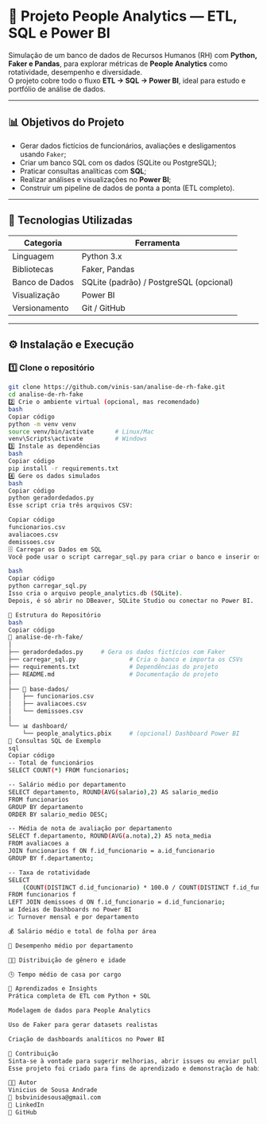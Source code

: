 # 💼 Projeto People Analytics — ETL, SQL e Power BI

Simulação de um banco de dados de Recursos Humanos (RH) com **Python, Faker e Pandas**, para explorar métricas de **People Analytics** como rotatividade, desempenho e diversidade.  
O projeto cobre todo o fluxo **ETL → SQL → Power BI**, ideal para estudo e portfólio de análise de dados.

---

## 📊 **Objetivos do Projeto**

- Gerar dados fictícios de funcionários, avaliações e desligamentos usando `Faker`;
- Criar um banco SQL com os dados (SQLite ou PostgreSQL);
- Praticar consultas analíticas com **SQL**;
- Realizar análises e visualizações no **Power BI**;
- Construir um pipeline de dados de ponta a ponta (ETL completo).

---

## 🧰 **Tecnologias Utilizadas**

| Categoria | Ferramenta |
|------------|-------------|
| Linguagem | Python 3.x |
| Bibliotecas | Faker, Pandas |
| Banco de Dados | SQLite (padrão) / PostgreSQL (opcional) |
| Visualização | Power BI |
| Versionamento | Git / GitHub |

---

## ⚙️ **Instalação e Execução**

### 1️⃣ Clone o repositório
```bash
git clone https://github.com/vinis-san/analise-de-rh-fake.git
cd analise-de-rh-fake
2️⃣ Crie o ambiente virtual (opcional, mas recomendado)
bash
Copiar código
python -m venv venv
source venv/bin/activate      # Linux/Mac
venv\Scripts\activate         # Windows
3️⃣ Instale as dependências
bash
Copiar código
pip install -r requirements.txt
4️⃣ Gere os dados simulados
bash
Copiar código
python geradordedados.py
Esse script cria três arquivos CSV:

Copiar código
funcionarios.csv
avaliacoes.csv
demissoes.csv
🗄️ Carregar os Dados em SQL
Você pode usar o script carregar_sql.py para criar o banco e inserir os dados:

bash
Copiar código
python carregar_sql.py
Isso cria o arquivo people_analytics.db (SQLite).
Depois, é só abrir no DBeaver, SQLite Studio ou conectar no Power BI.

🧩 Estrutura do Repositório
bash
Copiar código
📁 analise-de-rh-fake/
│
├── geradordedados.py     # Gera os dados fictícios com Faker
├── carregar_sql.py               # Cria o banco e importa os CSVs
├── requirements.txt              # Dependências do projeto
├── README.md                     # Documentação do projeto
│
├── 📂 base-dados/
│   ├── funcionarios.csv
│   ├── avaliacoes.csv
│   └── demissoes.csv
│
└── 📊 dashboard/
    └── people_analytics.pbix     # (opcional) Dashboard Power BI
🧮 Consultas SQL de Exemplo
sql
Copiar código
-- Total de funcionários
SELECT COUNT(*) FROM funcionarios;

-- Salário médio por departamento
SELECT departamento, ROUND(AVG(salario),2) AS salario_medio
FROM funcionarios
GROUP BY departamento
ORDER BY salario_medio DESC;

-- Média de nota de avaliação por departamento
SELECT f.departamento, ROUND(AVG(a.nota),2) AS nota_media
FROM avaliacoes a
JOIN funcionarios f ON f.id_funcionario = a.id_funcionario
GROUP BY f.departamento;

-- Taxa de rotatividade
SELECT 
    (COUNT(DISTINCT d.id_funcionario) * 100.0 / COUNT(DISTINCT f.id_funcionario)) AS turnover_percentual
FROM funcionarios f
LEFT JOIN demissoes d ON f.id_funcionario = d.id_funcionario;
📊 Ideias de Dashboards no Power BI
📈 Turnover mensal e por departamento

💰 Salário médio e total de folha por área

🧠 Desempenho médio por departamento

👩‍💼 Distribuição de gênero e idade

🕓 Tempo médio de casa por cargo

🌟 Aprendizados e Insights
Prática completa de ETL com Python + SQL

Modelagem de dados para People Analytics

Uso de Faker para gerar datasets realistas

Criação de dashboards analíticos no Power BI

🤝 Contribuição
Sinta-se à vontade para sugerir melhorias, abrir issues ou enviar pull requests!
Esse projeto foi criado para fins de aprendizado e demonstração de habilidades em dados.

🧑‍💻 Autor
Vinicius de Sousa Andrade
📧 bsbvinidesousa@gmail.com
🔗 LinkedIn
🔗 GitHub